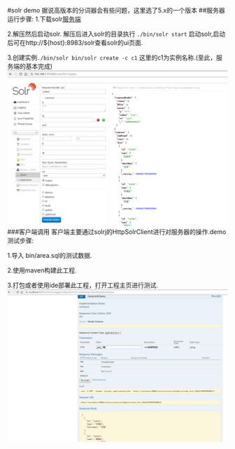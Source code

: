 #solr demo
据说高版本的分词器会有些问题，这里选了5.x的一个版本
##服务器运行步骤:
1.下载solr[服务端](http://archive.apache.org/dist/lucene/solr/5.5.2/solr-5.5.2.tgz)

2.解压然后启动solr. 解压后进入solr的目录执行 ```./bin/solr start``` 启动solr,启动后可在http://${host}:8983/solr查看solr的ui页面.

3.创建实例```./bin/solr bin/solr create -c c1``` 这里的c1为实例名称.(至此，服务端的基本完成)
![](imgs/solr-ui.png)
###客户端调用
客户端主要通过solrj的HttpSolrClient进行对服务器的操作.demo测试步骤:

1.导入 bin/area.sql的测试数据.

2.使用maven构建此工程.

3.打包或者使用ide部署此工程，打开工程主页进行测试.
![](imgs/solr-query.jpg)


